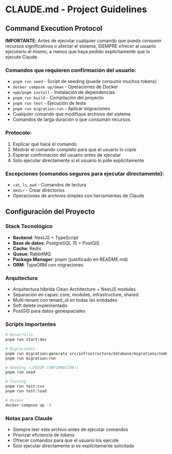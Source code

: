 # CLAUDE.md - Project Guidelines

## Command Execution Protocol

**IMPORTANTE**: Antes de ejecutar cualquier comando que pueda consumir recursos significativos o afectar el sistema, SIEMPRE ofrecer al usuario ejecutarlo él mismo, a menos que haya pedido explícitamente que lo ejecute Claude.

### Comandos que requieren confirmación del usuario:
- `pnpm run seed` - Script de seeding (puede consumir muchos tokens)
- `docker compose up/down` - Operaciones de Docker
- `npm/pnpm install` - Instalación de dependencias
- `pnpm run build` - Compilación del proyecto
- `pnpm run test` - Ejecución de tests
- `pnpm run migration:run` - Aplicar migraciones
- Cualquier comando que modifique archivos del sistema
- Comandos de larga duración o que consuman recursos

### Protocolo:
1. Explicar qué hace el comando
2. Mostrar el comando completo para que el usuario lo copie
3. Esperar confirmación del usuario antes de ejecutar
4. Solo ejecutar directamente si el usuario lo pide explícitamente

### Excepciones (comandos seguros para ejecutar directamente):
- `cat`, `ls`, `pwd` - Comandos de lectura
- `mkdir` - Crear directorios
- Operaciones de archivos simples con herramientas de Claude

## Configuración del Proyecto

### Stack Tecnológico
- **Backend**: NestJS + TypeScript
- **Base de datos**: PostgreSQL 15 + PostGIS
- **Cache**: Redis
- **Queue**: RabbitMQ
- **Package Manager**: pnpm (justificado en README.md)
- **ORM**: TypeORM con migraciones

### Arquitectura
- Arquitectura híbrida Clean Architecture + NestJS modules
- Separación en capas: core, modules, infrastructure, shared
- Multi-tenant con tenant_id en todas las entidades
- Soft delete implementado
- PostGIS para datos geoespaciales

### Scripts importantes
```bash
# Desarrollo
pnpm run start:dev

# Migraciones  
pnpm run migration:generate src/infrastructure/database/migrations/nombre
pnpm run migration:run

# Seeding (¡PEDIR CONFIRMACIÓN!)
pnpm run seed

# Testing
pnpm run test:cov
pnpm run test:load

# Docker
docker compose up -d
```

### Notas para Claude
- Siempre leer este archivo antes de ejecutar comandos
- Priorizar eficiencia de tokens
- Ofrecer comandos para que el usuario los ejecute
- Solo ejecutar directamente si es explícitamente solicitado
